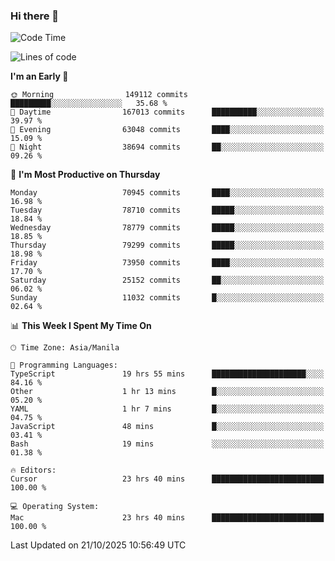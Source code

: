 ### Hi there 👋

<!--START_SECTION:waka-->
![Code Time](http://img.shields.io/badge/Code%20Time-6%2C412%20hrs%2024%20mins-blue)

![Lines of code](https://img.shields.io/badge/From%20Hello%20World%20I%27ve%20Written-140.2%20million%20lines%20of%20code-blue)

**I'm an Early 🐤** 

```text
🌞 Morning                149112 commits      █████████░░░░░░░░░░░░░░░░   35.68 % 
🌆 Daytime                167013 commits      ██████████░░░░░░░░░░░░░░░   39.97 % 
🌃 Evening                63048 commits       ████░░░░░░░░░░░░░░░░░░░░░   15.09 % 
🌙 Night                  38694 commits       ██░░░░░░░░░░░░░░░░░░░░░░░   09.26 % 
```
📅 **I'm Most Productive on Thursday** 

```text
Monday                   70945 commits       ████░░░░░░░░░░░░░░░░░░░░░   16.98 % 
Tuesday                  78710 commits       █████░░░░░░░░░░░░░░░░░░░░   18.84 % 
Wednesday                78779 commits       █████░░░░░░░░░░░░░░░░░░░░   18.85 % 
Thursday                 79299 commits       █████░░░░░░░░░░░░░░░░░░░░   18.98 % 
Friday                   73950 commits       ████░░░░░░░░░░░░░░░░░░░░░   17.70 % 
Saturday                 25152 commits       ██░░░░░░░░░░░░░░░░░░░░░░░   06.02 % 
Sunday                   11032 commits       █░░░░░░░░░░░░░░░░░░░░░░░░   02.64 % 
```


📊 **This Week I Spent My Time On** 

```text
🕑︎ Time Zone: Asia/Manila

💬 Programming Languages: 
TypeScript               19 hrs 55 mins      █████████████████████░░░░   84.16 % 
Other                    1 hr 13 mins        █░░░░░░░░░░░░░░░░░░░░░░░░   05.20 % 
YAML                     1 hr 7 mins         █░░░░░░░░░░░░░░░░░░░░░░░░   04.75 % 
JavaScript               48 mins             █░░░░░░░░░░░░░░░░░░░░░░░░   03.41 % 
Bash                     19 mins             ░░░░░░░░░░░░░░░░░░░░░░░░░   01.38 % 

🔥 Editors: 
Cursor                   23 hrs 40 mins      █████████████████████████   100.00 % 

💻 Operating System: 
Mac                      23 hrs 40 mins      █████████████████████████   100.00 % 
```


 Last Updated on 21/10/2025 10:56:49 UTC
<!--END_SECTION:waka-->


<!--
**rad182/rad182** is a ✨ _special_ ✨ repository because its `README.md` (this file) appears on your GitHub profile.

Here are some ideas to get you started:

- 🔭 I’m currently working on ...
- 🌱 I’m currently learning ...
- 👯 I’m looking to collaborate on ...
- 🤔 I’m looking for help with ...
- 💬 Ask me about ...
- 📫 How to reach me: ...
- 😄 Pronouns: ...
- ⚡ Fun fact: ...
-->
